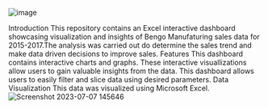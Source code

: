 ![image](https://github.com/Adesewafunmi/Microsoft-Excel-Project/assets/138725475/da492e8f-b58b-4996-a94e-2232bd5d2cf7)

Introduction
This repository contains an Excel interactive dashboard showcasing visualization and insights of Bengo Manufaturing sales data for 2015-2017.The analysis was carried out do determine the sales trend and make data driven decisions to improve sales.
Features
This dashboard contains interactive charts and graphs. These interactive visuallizations allow users to gain valuable insights from the data.
This dashboard allows users to easily filter and slice data using desired parameters.
Data Visualization
This data was visualized using Microsoft Excel.
![Screenshot 2023-07-07 145646](https://github.com/Adesewafunmi/Microsoft-Excel-Project/assets/138725475/e13d895d-b738-49d3-9643-2b0644e62471)
